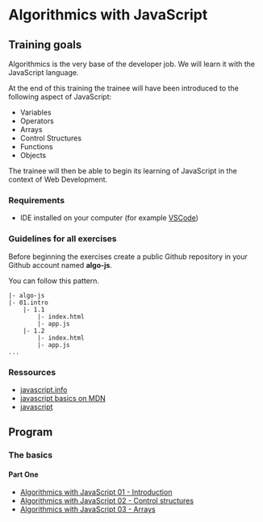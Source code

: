 # Algorithmics with JavaScript

## Training goals

Algorithmics is the very base of the developer job. We will learn it with the JavaScript language.

At the end of this training the trainee will have been introduced to the following aspect of JavaScript:

* Variables
* Operators
* Arrays
* Control Structures
* Functions
* Objects

The trainee will then be able to begin its learning of JavaScript in the context of Web Development.

### Requirements
- IDE installed on your computer (for example [VSCode](https://code.visualstudio.com/))

### Guidelines for all exercises

Before beginning the exercises create a public Github repository in your Github account named **algo-js**.

You can follow this pattern.

``` console
|- algo-js
|- 01.intro
    |- 1.1
        |- index.html
        |- app.js
    |- 1.2
        |- index.html
        |- app.js
...
```

### Ressources 

- [javascript.info](https://javascript.info/)
- [javascript basics on MDN](https://developer.mozilla.org/en-US/docs/Learn/Getting_started_with_the_web/JavaScript_basics)
- [javascript](https://developer.mozilla.org/en-US/docs/Web/JavaScript)

## Program

### The basics 

#### Part One

- [Algorithmics with JavaScript 01 - Introduction](./1.Part_One/01-intro.md)
- [Algorithmics with JavaScript 02 - Control structures](1.Part_One/02-control-structures.md)
- [Algorithmics with JavaScript 03 - Arrays](1.Part_One/03-arrays.md)
